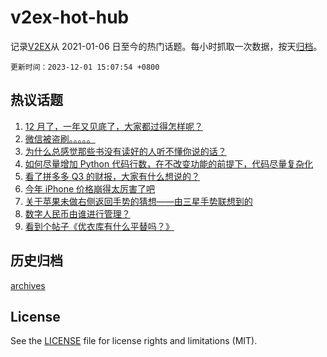 # v2ex-hot-hub

 记录[V2EX](https://www.v2ex.com/)从 2021-01-06 日至今的热门话题。每小时抓取一次数据，按天[归档](archives)。

`更新时间：2023-12-01 15:07:54 +0800`

## 热议话题

1. [12 月了，一年又见底了，大家都过得怎样呢？](https://www.v2ex.com/t/996699)
1. [微信被盗刷。。。。。](https://www.v2ex.com/t/996764)
1. [为什么总感觉那些书没有读好的人听不懂你说的话？](https://www.v2ex.com/t/996654)
1. [如何尽量增加 Python 代码行数，在不改变功能的前提下，代码尽量复杂化](https://www.v2ex.com/t/996546)
1. [看了拼多多 Q3 的财报，大家有什么想说的？](https://www.v2ex.com/t/996619)
1. [今年 iPhone 价格崩得太厉害了吧](https://www.v2ex.com/t/996664)
1. [关于苹果未做右侧返回手势的猜想——由三星手势联想到的](https://www.v2ex.com/t/996732)
1. [数字人民币由谁进行管理？](https://www.v2ex.com/t/996723)
1. [看到个帖子《优衣库有什么平替吗？》](https://www.v2ex.com/t/996627)

## 历史归档

[archives](archives)

## License

See the [LICENSE](LICENSE) file for license rights and limitations (MIT).
